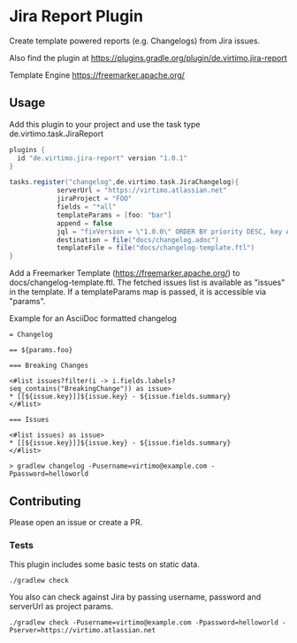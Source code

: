 # Jira Report Plugin

Create template powered reports (e.g. Changelogs) from Jira issues.

Also find the plugin at https://plugins.gradle.org/plugin/de.virtimo.jira-report

Template Engine https://freemarker.apache.org/

## Usage

Add this plugin to your project and use the task type de.virtimo.task.JiraReport

```gradle
plugins {
  id "de.virtimo.jira-report" version "1.0.1"
}

tasks.register("changelog",de.virtimo.task.JiraChangelog){
            serverUrl = "https://virtimo.atlassian.net"
            jiraProject = "FOO"
            fields = "*all"
            templateParams = [foo: "bar"]
            append = false
            jql = "fixVersion = \"1.0.0\" ORDER BY priority DESC, key ASC"
            destination = file("docs/changelog.adoc")
            templateFile = file("docs/changelog-template.ftl")
}
```

Add a Freemarker Template (https://freemarker.apache.org/) to docs/changelog-template.ftl.
The fetched issues list is available as "issues" in the template. If a templateParams map is passed, it is accessible via "params".

Example for an AsciiDoc formatted changelog
```
= Changelog

== ${params.foo}

=== Breaking Changes

<#list issues?filter(i -> i.fields.labels?seq_contains("BreakingChange")) as issue>
* [[${issue.key}]]${issue.key} - ${issue.fields.summary}
</#list>

=== Issues

<#list issues) as issue>
* [[${issue.key}]]${issue.key} - ${issue.fields.summary}
</#list>
```


```
> gradlew changelog -Pusername=virtimo@example.com -Ppassword=helloworld
```

## Contributing

Please open an issue or create a PR.

### Tests

This plugin includes some basic tests on static data.

```
./gradlew check
```

You also can check against Jira by passing username, password and serverUrl as project params.

```
./gradlew check -Pusername=virtimo@example.com -Ppassword=helloworld -Pserver=https://virtimo.atlassian.net
```